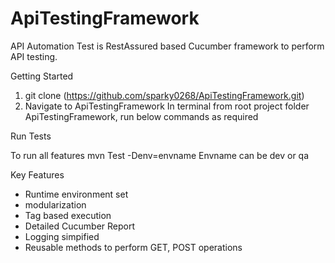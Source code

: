# ApiTestingFramework

API Automation Test is RestAssured based Cucumber framework to perform API testing. 

Getting Started
1. git clone (https://github.com/sparky0268/ApiTestingFramework.git)
2. Navigate to ApiTestingFramework
In terminal from root project folder ApiTestingFramework, run below commands as required

Run Tests

To run all features mvn Test -Denv=envname 
Envname can be dev or qa

Key Features
- Runtime environment set
- modularization
- Tag based execution
- Detailed Cucumber Report
- Logging simpified
- Reusable methods to perform GET, POST operations
